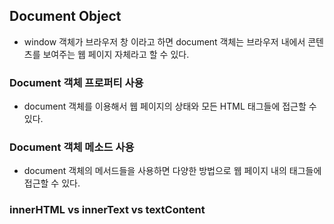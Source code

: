## Document Object

- window 객체가 브라우저 창 이라고 하면 document 객체는 브라우저 내에서 콘텐츠를 보여주는 웹 페이지 자체라고 할 수 있다.

### Document 객체 프로퍼티 사용

- document 객체를 이용해서 웹 페이지의 상태와 모든 HTML 태그들에 접근할 수 있다.

### Document 객체 메소드 사용

- document 객체의 메서드들을 사용하면 다양한 방법으로 웹 페이지 내의 태그들에 접근할 수 있다.

### innerHTML vs innerText vs textContent

